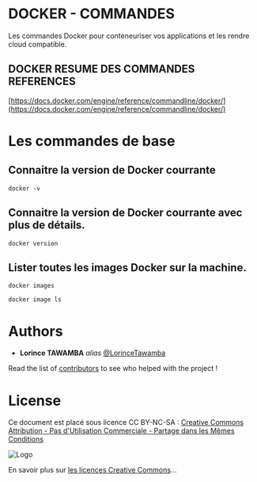# DOCKER - COMMANDES

Les commandes Docker pour conteneuriser vos applications et les rendre cloud compatible. 

## DOCKER RESUME DES COMMANDES REFERENCES 
[https://docs.docker.com/engine/reference/commandline/docker/](https://docs.docker.com/engine/reference/commandline/docker/)

# Les commandes de base   

## Connaitre la version de Docker courrante 

```shell
docker -v
```  

## Connaitre la version de Docker courrante  avec plus de détails.

```shell
docker version
```  

## Lister toutes les images Docker sur la machine.

```shell
docker images 
``` 

```shell 
docker image ls
``` 

# Authors

* **Lorince TAWAMBA** _alias_ [@LorinceTawamba](https://github.com/LorinceTawamba)

Read the list of [contributors](https://github.com/LorinceTawamba/docker-commandes/contributors) to see who helped with the project ! 

# License

Ce document est placé sous licence CC BY-NC-SA :  [Creative Commons
Attribution - Pas d'Utilisation Commerciale - Partage dans les Mêmes Conditions](https://creativecommons.org/licenses/by-nc-sa/4.0/)

![Logo](https://licensebuttons.net/l/by-nc-sa/3.0/88x31.png)

En savoir plus sur [les licences Creative Commons](https://creativecommons.org/licenses/?lang=fr-FR)...

